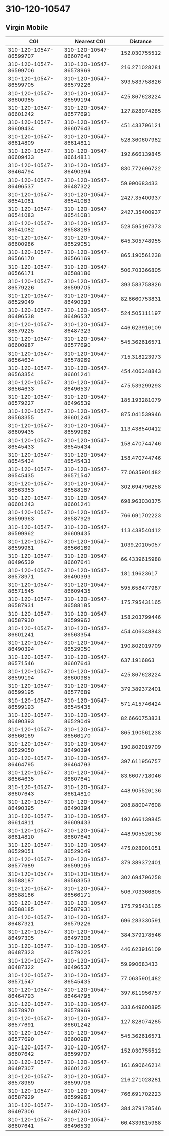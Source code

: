 # 310-120-10547
## Virgin Mobile


| CGI | Nearest CGI | Distance |
|-----|-------------|----------|
| 310-120-10547-86599707 | 310-120-10547-86607642 | 152.030755512 |
| 310-120-10547-86599706 | 310-120-10547-86578969 | 216.271028281 |
| 310-120-10547-86599705 | 310-120-10547-86579226 | 393.583758826 |
| 310-120-10547-86600985 | 310-120-10547-86599194 | 425.867628224 |
| 310-120-10547-86601242 | 310-120-10547-86577691 | 127.828074285 |
| 310-120-10547-86609434 | 310-120-10547-86607643 | 451.433796121 |
| 310-120-10547-86614809 | 310-120-10547-86614811 | 528.360607982 |
| 310-120-10547-86609433 | 310-120-10547-86614811 | 192.666139845 |
| 310-120-10547-86464794 | 310-120-10547-86490394 | 830.772696722 |
| 310-120-10547-86496537 | 310-120-10547-86487322 | 59.990683433 |
| 310-120-10547-86541081 | 310-120-10547-86541083 | 2427.35400937 |
| 310-120-10547-86541083 | 310-120-10547-86541081 | 2427.35400937 |
| 310-120-10547-86541082 | 310-120-10547-86588185 | 528.595197373 |
| 310-120-10547-86600986 | 310-120-10547-86529051 | 645.305748955 |
| 310-120-10547-86566170 | 310-120-10547-86566169 | 865.190561238 |
| 310-120-10547-86566171 | 310-120-10547-86588186 | 506.703366805 |
| 310-120-10547-86579226 | 310-120-10547-86599705 | 393.583758826 |
| 310-120-10547-86529049 | 310-120-10547-86490393 | 82.6660753831 |
| 310-120-10547-86496538 | 310-120-10547-86496537 | 524.505111197 |
| 310-120-10547-86579225 | 310-120-10547-86487323 | 446.623916109 |
| 310-120-10547-86600987 | 310-120-10547-86577690 | 545.362616571 |
| 310-120-10547-86564634 | 310-120-10547-86578969 | 715.318223973 |
| 310-120-10547-86563354 | 310-120-10547-86601241 | 454.406348843 |
| 310-120-10547-86564633 | 310-120-10547-86496537 | 475.539299293 |
| 310-120-10547-86579227 | 310-120-10547-86496539 | 185.193281079 |
| 310-120-10547-86563355 | 310-120-10547-86601243 | 875.041539946 |
| 310-120-10547-86609435 | 310-120-10547-86599962 | 113.438540412 |
| 310-120-10547-86545433 | 310-120-10547-86545434 | 158.470744746 |
| 310-120-10547-86545434 | 310-120-10547-86545433 | 158.470744746 |
| 310-120-10547-86545435 | 310-120-10547-86571547 | 77.0635901482 |
| 310-120-10547-86563353 | 310-120-10547-86588187 | 302.694796258 |
| 310-120-10547-86601243 | 310-120-10547-86601241 | 698.963030375 |
| 310-120-10547-86599963 | 310-120-10547-86587929 | 766.691702223 |
| 310-120-10547-86599962 | 310-120-10547-86609435 | 113.438540412 |
| 310-120-10547-86599961 | 310-120-10547-86566169 | 1039.20105057 |
| 310-120-10547-86496539 | 310-120-10547-86607641 | 66.4339615988 |
| 310-120-10547-86578971 | 310-120-10547-86490393 | 181.19623617 |
| 310-120-10547-86571545 | 310-120-10547-86609435 | 595.658477987 |
| 310-120-10547-86587931 | 310-120-10547-86588185 | 175.795431165 |
| 310-120-10547-86587930 | 310-120-10547-86599962 | 158.203799446 |
| 310-120-10547-86601241 | 310-120-10547-86563354 | 454.406348843 |
| 310-120-10547-86490394 | 310-120-10547-86529050 | 190.802019709 |
| 310-120-10547-86571546 | 310-120-10547-86607643 | 637.1916863 |
| 310-120-10547-86599194 | 310-120-10547-86600985 | 425.867628224 |
| 310-120-10547-86599195 | 310-120-10547-86577689 | 379.389372401 |
| 310-120-10547-86599193 | 310-120-10547-86545435 | 571.415746424 |
| 310-120-10547-86490393 | 310-120-10547-86529049 | 82.6660753831 |
| 310-120-10547-86566169 | 310-120-10547-86566170 | 865.190561238 |
| 310-120-10547-86529050 | 310-120-10547-86490394 | 190.802019709 |
| 310-120-10547-86464795 | 310-120-10547-86464793 | 397.611956757 |
| 310-120-10547-86564635 | 310-120-10547-86607641 | 83.6607718046 |
| 310-120-10547-86607643 | 310-120-10547-86614810 | 448.905526136 |
| 310-120-10547-86490395 | 310-120-10547-86490394 | 208.880047608 |
| 310-120-10547-86614811 | 310-120-10547-86609433 | 192.666139845 |
| 310-120-10547-86614810 | 310-120-10547-86607643 | 448.905526136 |
| 310-120-10547-86529051 | 310-120-10547-86529049 | 475.028001051 |
| 310-120-10547-86577689 | 310-120-10547-86599195 | 379.389372401 |
| 310-120-10547-86588187 | 310-120-10547-86563353 | 302.694796258 |
| 310-120-10547-86588186 | 310-120-10547-86566171 | 506.703366805 |
| 310-120-10547-86588185 | 310-120-10547-86587931 | 175.795431165 |
| 310-120-10547-86487321 | 310-120-10547-86579226 | 696.283330591 |
| 310-120-10547-86497305 | 310-120-10547-86497306 | 384.379178546 |
| 310-120-10547-86487323 | 310-120-10547-86579225 | 446.623916109 |
| 310-120-10547-86487322 | 310-120-10547-86496537 | 59.990683433 |
| 310-120-10547-86571547 | 310-120-10547-86545435 | 77.0635901482 |
| 310-120-10547-86464793 | 310-120-10547-86464795 | 397.611956757 |
| 310-120-10547-86578970 | 310-120-10547-86578969 | 333.649600895 |
| 310-120-10547-86577691 | 310-120-10547-86601242 | 127.828074285 |
| 310-120-10547-86577690 | 310-120-10547-86600987 | 545.362616571 |
| 310-120-10547-86607642 | 310-120-10547-86599707 | 152.030755512 |
| 310-120-10547-86497307 | 310-120-10547-86601242 | 161.690646214 |
| 310-120-10547-86578969 | 310-120-10547-86599706 | 216.271028281 |
| 310-120-10547-86587929 | 310-120-10547-86599963 | 766.691702223 |
| 310-120-10547-86497306 | 310-120-10547-86497305 | 384.379178546 |
| 310-120-10547-86607641 | 310-120-10547-86496539 | 66.4339615988 |
